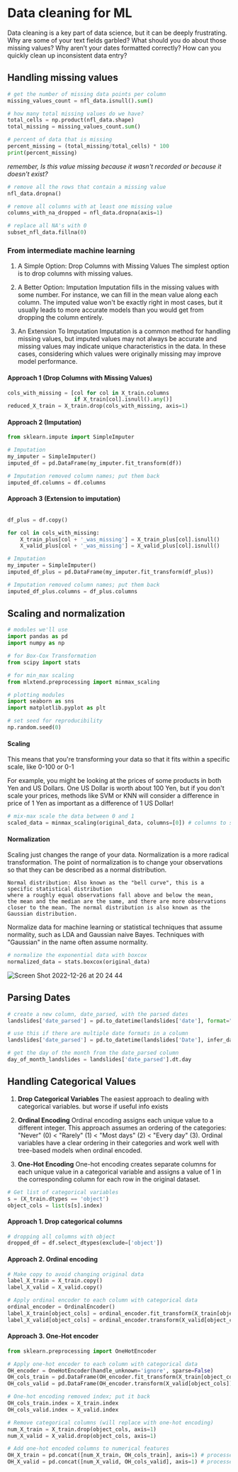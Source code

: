 # Data cleaning for ML
Data cleaning is a key part of data science, but it can be deeply frustrating. 
Why are some of your text fields garbled? What should you do about those missing values? 
Why aren’t your dates formatted correctly? How can you quickly clean up inconsistent data entry?

## Handling missing values

```python
# get the number of missing data points per column
missing_values_count = nfl_data.isnull().sum()
```

```python
# how many total missing values do we have?
total_cells = np.product(nfl_data.shape)
total_missing = missing_values_count.sum()

# percent of data that is missing
percent_missing = (total_missing/total_cells) * 100
print(percent_missing)
```

*remember, Is this value missing because it wasn't recorded or because it doesn't exist?*

```python
# remove all the rows that contain a missing value
nfl_data.dropna()

# remove all columns with at least one missing value
columns_with_na_dropped = nfl_data.dropna(axis=1)

# replace all NA's with 0
subset_nfl_data.fillna(0)
```

### From intermediate machine learning

1) A Simple Option: Drop Columns with Missing Values
The simplest option is to drop columns with missing values.

2) A Better Option: Imputation
Imputation fills in the missing values with some number. For instance, we can fill in the mean value along each column.
The imputed value won't be exactly right in most cases, but it usually leads to more accurate models 
than you would get from dropping the column entirely.

3) An Extension To Imputation
Imputation is a common method for handling missing values, 
but imputed values may not always be accurate and missing 
values may indicate unique characteristics in the data. In 
these cases, considering which values were originally 
missing may improve model performance.

#### Approach 1 (Drop Columns with Missing Values)

```python
cols_with_missing = [col for col in X_train.columns
                     if X_train[col].isnull().any()]
reduced_X_train = X_train.drop(cols_with_missing, axis=1)
```

#### Approach 2 (Imputation)

```python
from sklearn.impute import SimpleImputer

# Imputation
my_imputer = SimpleImputer()
imputed_df = pd.DataFrame(my_imputer.fit_transform(df))

# Imputation removed column names; put them back
imputed_df.columns = df.columns
```

#### Approach 3 (Extension to imputation)

```python

df_plus = df.copy()

for col in cols_with_missing:
    X_train_plus[col + '_was_missing'] = X_train_plus[col].isnull()
    X_valid_plus[col + '_was_missing'] = X_valid_plus[col].isnull()

# Imputation
my_imputer = SimpleImputer()
imputed_df_plus = pd.DataFrame(my_imputer.fit_transform(df_plus))

# Imputation removed column names; put them back
imputed_df_plus.columns = df_plus.columns
```

## Scaling and normalization

```python
# modules we'll use
import pandas as pd
import numpy as np

# for Box-Cox Transformation
from scipy import stats

# for min_max scaling
from mlxtend.preprocessing import minmax_scaling

# plotting modules
import seaborn as sns
import matplotlib.pyplot as plt

# set seed for reproducibility
np.random.seed(0)
```

#### Scaling
This means that you're transforming your data so that it fits within a specific scale, like 0-100 or 0-1

For example, you might be looking at the prices of some products in both Yen and US Dollars. 
One US Dollar is worth about 100 Yen, but if you don't scale your prices, 
methods like SVM or KNN will consider a difference in price of 1 
Yen as important as a difference of 1 US Dollar!

```python
# mix-max scale the data between 0 and 1
scaled_data = minmax_scaling(original_data, columns=[0]) # columns to scale
```

#### Normalization
Scaling just changes the range of your data. Normalization is a more radical transformation. 
The point of normalization is to change your observations so that they can be described as a normal distribution.

```
Normal distribution: Also known as the "bell curve", this is a specific statistical distribution 
where a roughly equal observations fall above and below the mean, 
the mean and the median are the same, and there are more observations 
closer to the mean. The normal distribution is also known as the Gaussian distribution.
```

Normalize data for machine learning or statistical techniques that 
assume normality, such as LDA and Gaussian naive Bayes. 
Techniques with "Gaussian" in the name often assume normality.

```python
# normalize the exponential data with boxcox
normalized_data = stats.boxcox(original_data)
```

![Screen Shot 2022-12-26 at 20 24 44](https://user-images.githubusercontent.com/26680151/209578220-04954fa8-c4c3-45bf-bc99-da5d5f610330.png)

## Parsing Dates

```python
# create a new column, date_parsed, with the parsed dates
landslides['date_parsed'] = pd.to_datetime(landslides['date'], format="%m/%d/%y")

# use this if there are multiple date formats in a column
landslides['date_parsed'] = pd.to_datetime(landslides['Date'], infer_datetime_format=True)

# get the day of the month from the date_parsed column
day_of_month_landslides = landslides['date_parsed'].dt.day
```

## Handling Categorical Values
1) **Drop Categorical Variables**
The easiest approach to dealing with categorical variables. but worse if useful info exists

2) **Ordinal Encoding**
Ordinal encoding assigns each unique value to a different integer. 
This approach assumes an ordering of the categories: "Never" (0) 
< "Rarely" (1) < "Most days" (2) < "Every day" (3). Ordinal 
variables have a clear ordering in their categories and work 
well with tree-based models when ordinal encoded.

3) **One-Hot Encoding**
One-hot encoding creates separate columns for each unique value in a categorical variable and assigns a value of 1 in the corresponding column for each row in the original dataset.

```python
# Get list of categorical variables
s = (X_train.dtypes == 'object')
object_cols = list(s[s].index)
```

#### Approach 1. Drop categorical columns
```python
# dropping all columns with object
dropped_df = df.select_dtypes(exclude=['object'])
```

#### Approach 2. Ordinal encoding
```python
# Make copy to avoid changing original data 
label_X_train = X_train.copy()
label_X_valid = X_valid.copy()

# Apply ordinal encoder to each column with categorical data
ordinal_encoder = OrdinalEncoder()
label_X_train[object_cols] = ordinal_encoder.fit_transform(X_train[object_cols])  # for training data
label_X_valid[object_cols] = ordinal_encoder.transform(X_valid[object_cols])      # for validation data
```

#### Approach 3. One-Hot encoder
```python
from sklearn.preprocessing import OneHotEncoder

# Apply one-hot encoder to each column with categorical data
OH_encoder = OneHotEncoder(handle_unknown='ignore', sparse=False)
OH_cols_train = pd.DataFrame(OH_encoder.fit_transform(X_train[object_cols]))      # for training data
OH_cols_valid = pd.DataFrame(OH_encoder.transform(X_valid[object_cols]))          # for validation data

# One-hot encoding removed index; put it back
OH_cols_train.index = X_train.index
OH_cols_valid.index = X_valid.index

# Remove categorical columns (will replace with one-hot encoding)
num_X_train = X_train.drop(object_cols, axis=1)
num_X_valid = X_valid.drop(object_cols, axis=1)

# Add one-hot encoded columns to numerical features
OH_X_train = pd.concat([num_X_train, OH_cols_train], axis=1) # processed train data
OH_X_valid = pd.concat([num_X_valid, OH_cols_valid], axis=1) # processed valid data
```





















